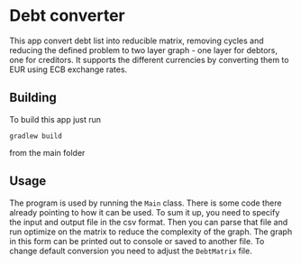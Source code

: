 # Debt converter
This app convert debt list into reducible matrix, removing cycles and reducing the defined problem to two layer graph - one layer for debtors, one for creditors.
It supports the different currencies by converting them to EUR using ECB exchange rates.
## Building
To build this app just run

    gradlew build
from the main folder
## Usage
The program is used by running the `Main` class. There is some code there already pointing to how it can be used. To sum it up, you need to specify the input and output file in the csv format. Then you can parse that file and run optimize on the matrix to reduce the complexity of the graph. The graph in this form can be printed out to console or saved to another file. To change default conversion you need to adjust the `DebtMatrix` file.
